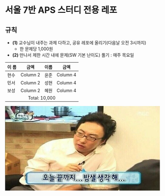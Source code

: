 # 서울 7반 APS 스터디 전용 레포

## 규칙
- **(1)** 교수님이 내주는 과제 다하고, 공유 레포에 올리기(다음날 오전 3시까지)
    - 한 문제당 1,000원
- **(2)** 만나서 제한 시간 내에 문제(SW 기본 난이도) 풀기 : 매주 목요일

<table>
  <thead>
    <tr>
      <th>이 름</th>
      <th>금액</th>
      <th>이름</th>
      <th>금액</th>
    </tr>
  </thead>
  <tbody>
    <tr>
      <td>현수</td>
      <td>Column 2</td>
      <td>윤준</td>
      <td>Column 4</td>
    </tr>
    <tr>
      <td>민서</td>
      <td>Column 2</td>
      <td>성현</td>
      <td>Column 4</td>
    </tr>
    <tr>
      <td>보성</td>
      <td>Column 2</td>
      <td>혜원</td>
      <td>Column 4</td>
    </tr>
    <tr>
      <td colspan="4" style="text-align:center;">Total: 10,000</td>
    </tr>
  </tbody>
</table>





![](./asset/밤새.jpg)



